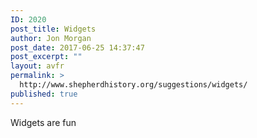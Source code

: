 ```yaml
---
ID: 2020
post_title: Widgets
author: Jon Morgan
post_date: 2017-06-25 14:37:47
post_excerpt: ""
layout: avfr
permalink: >
  http://www.shepherdhistory.org/suggestions/widgets/
published: true
---
```

Widgets are fun